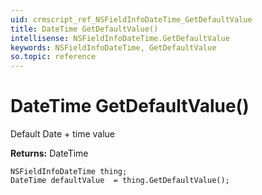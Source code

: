 ```yaml
---
uid: crmscript_ref_NSFieldInfoDateTime_GetDefaultValue
title: DateTime GetDefaultValue()
intellisense: NSFieldInfoDateTime.GetDefaultValue
keywords: NSFieldInfoDateTime, GetDefaultValue
so.topic: reference
---
```


# DateTime GetDefaultValue()

Default Date + time value

**Returns:** DateTime

```crmscript
NSFieldInfoDateTime thing;
DateTime defaultValue  = thing.GetDefaultValue();
```

